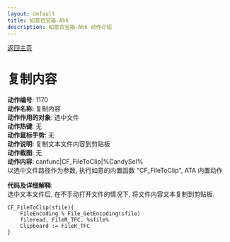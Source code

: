 ```yaml
---
layout: default
title: 如意百宝箱-Ahk
description: 如意百宝箱-Ahk 动作介绍
---
```

<link rel="stylesheet" href="../actions/css/atom-one-light.min.css">
<script src="../actions/js/highlight.min.js"></script>
<script>hljs.highlightAll();</script>

[返回主页](../index.md)

# [](#header-2) 复制内容

**动作编号**: 1170  
**动作名称**: 复制内容  
**动作作用的对象**: 选中文件  
**动作热键**: 无  
**动作鼠标手势**: 无  
**动作说明**: 复制文本文件内容到剪贴板  
**动作截图**: 无  
**动作内容**: canfunc|CF_FileToClip|%CandySel%  
以选中文件路径作为参数, 执行如意的内置函数 "CF_FileToClip", ATA 内置动作  

**代码及详细解释**:  
选中文本文件后, 在不手动打开文件的情况下, 将文件内容文本复制到剪贴板.  

```Autohotkey
CF_FileToClip(sfile){
	FileEncoding % File_GetEncoding(sfile)
	fileread, FileR_TFC, %sfile%
	Clipboard := FileR_TFC
}
```
